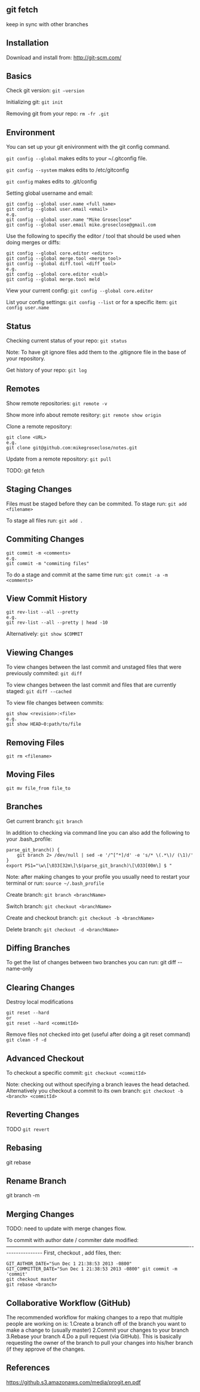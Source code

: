 git fetch
---------
keep in sync with other branches


Installation
------------
Download and install from: http://git-scm.com/

Basics
------
Check git version:
```git —version```

Initializing git:
```git init```

Removing git from your repo:
```rm -fr .git```

Environment
-----------
You can set up your git enivironment with the git config command.  

```git config --global``` makes edits to your ~/.gitconfig file.

```git config --system``` makes edits to /etc/gitconfig

```git config``` makes edits to .git/config

Setting global username and email:
```
git config --global user.name <full name>
git config --global user.email <email>
e.g.
git config --global user.name "Mike Groseclose"
git config --global user.email mike.groseclose@gmail.com
```

Use the following to specifiy the editor / tool that should be used when doing merges or diffs:
```
git config --global core.editor <editor>
git config --global merge.tool <merge tool>
git config --global diff.tool <diff tool>
e.g.
git config --global core.editor <subl>
git config --global merge.tool meld
```

View your current config:
```git config --global core.editor```

List your config settings:
```git config --list```
or for a specific item:
```git config user.name```

Status
------
Checking current status of your repo:
```git status```

Note:  To have git ignore files add them to the .gitignore file in the base of your repository. 

Get history of your repo:
```git log```

Remotes
-------

Show remote repositories:
```git remote -v```

Show more info about remote resitory:
```git remote show origin```

Clone a remote repository:
```
git clone <URL>
e.g.
git clone git@github.com:mikegroseclose/notes.git
```

Update from a remote repository:
```git pull```

TODO:  git fetch

Staging Changes
---------------

Files must be staged before they can be commited.  To stage run:
```git add <filename>```

To stage all files run:
```git add . ```

Commiting Changes
-----------------
```
git commit -m <comments>
e.g.
git commit -m "commiting files"
```
To do a stage and commit at the same time run:
```git commit -a -m <comments>```

View Commit History
-------------------
```
git rev-list --all --pretty
e.g.
git rev-list --all --pretty | head -10
```

Alternatively:
```git show $COMMIT```

Viewing Changes
---------------
To view changes between the last commit and unstaged files that were previously commited:
```git diff```

To view changes between the last commit and files that are currently staged:
```git diff --cached```

To view file changes between commits:
```
git show <revision>:<file>
e.g.
git show HEAD~0:path/to/file
```

Removing Files
--------------
```git rm <filename>```

Moving Files
------------
```git mv file_from file_to```

Branches
--------
Get current branch:
```git branch```

In addition to checking via command line you can also add the following to your .bash_profile:
```
parse_git_branch() {
    git branch 2> /dev/null | sed -e '/^[^*]/d' -e 's/* \(.*\)/ (\1)/'
}
export PS1="\w\[\033[32m\]\$(parse_git_branch)\[\033[00m\] $ "
```

Note:  after making changes to your profile you usually need to restart your terminal or run:
```source ~/.bash_profile```

Create branch:
```git branch <branchName>```

Switch branch:
```git checkout <branchName>```

Create and checkout branch:
```git checkout -b <branchName>```

Delete branch:
```git checkout -d <branchName>```

Diffing Branches
----------------
To get the list of changes between two branches you can run:
git diff --name-only <branch1> <branch2>

Clearing Changes
----------------
Destroy local modifications
```
git reset --hard
or
git reset --hard <commitId>
```

Remove files not checked into get (useful after doing a git reset command)
```git clean -f -d```

Advanced Checkout
-----------------
To checkout a specific commit:
```git checkout <commitId>```

Note:  checking out without specifying a branch leaves the head detached.  Alternatively you checkout a commit to its own branch:
```git checkout -b <branch> <commitId>```

Reverting Changes
-----------------
TODO ```git revert```

Rebasing
--------
git rebase <branch>

Rename Branch
-------------
git branch -m <oldname> <newname>


Merging Changes
---------------
TODO:  need to update with merge changes flow.

To commit with author date / commiter date modified:
———————————————————————————————————-----------------
First, checkout <branch>, add files, then:

```
GIT_AUTHOR_DATE="Sun Dec 1 21:38:53 2013 -0800" GIT_COMMITTER_DATE="Sun Dec 1 21:38:53 2013 -0800" git commit -m 'commit'
git checkout master
git rebase <branch>
```

Collaborative Workflow (GitHub)
-------------------------------
The recommended workflow for making changes to a repo that multiple people are working on is:
1.Create a branch off of the branch you want to make a change to (usually master)
2.Commit your changes to your branch
3.Rebase your branch
4.Do a pull request (via GitHub).  This is basically requesting the owner of the branch to pull your changes into his/her branch (if they approve of the changes.

References
----------
https://github.s3.amazonaws.com/media/progit.en.pdf
